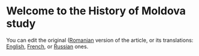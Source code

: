 # Welcome to the History of Moldova study

You can edit the original ([Romanian](wiki/ro) version of the article, or its translations: [English](/wiki/en), [French](../wiki/fr), or [Russian](../../wiki/ru) ones.
